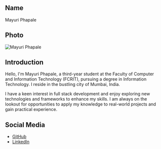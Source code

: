 ## Name
Mayuri Phapale

## Photo
![Mayuri Phapale](https://media.licdn.com/dms/image/D4D03AQGkXTkGXrf6qg/profile-displayphoto-shrink_800_800/0/1688635525778?e=1723075200&v=beta&t=jz-hvgEqf_CjbLAvC0iZhD2DsXKo4Gfnh45AIjUVM5Q)

## Introduction

Hello, I'm Mayuri Phapale, a third-year student at the Faculty of Computer and Information Technology (FCRIT), pursuing a degree in Information Technology. I reside in the bustling city of Mumbai, India.

I have a keen interest in full stack development and enjoy exploring new technologies and frameworks to enhance my skills. I am always on the lookout for opportunities to apply my knowledge to real-world projects and gain practical experience.


## Social Media
- [GitHub](https://github.com/Mayuphapale)
- [LinkedIn](https://www.linkedin.com/in/mayuri-phapale-b9a480218/)